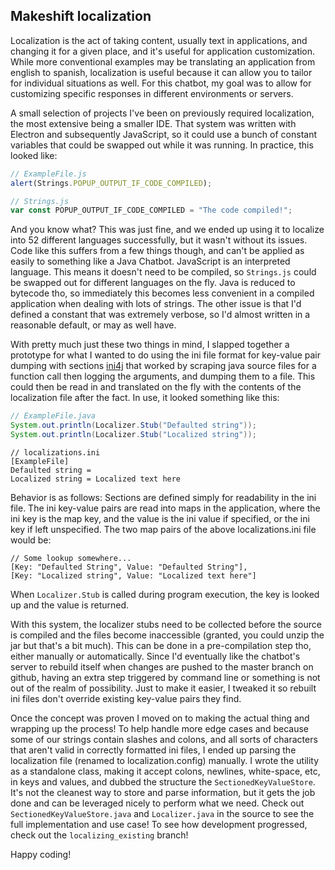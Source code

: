 Makeshift localization
---
Localization is the act of taking content, usually text in applications, and changing it for a given place, and it's useful for application customization. While more conventional examples may be translating an application from english to spanish, localization is useful because it can allow you to tailor for individual situations as well. For this chatbot, my goal was to allow for customizing specific responses in different environments or servers.

A small selection of projects I've been on previously required localization, the most extensive being a smaller IDE. That system was written with Electron and subsequently JavaScript, so it could use a bunch of constant variables that could be swapped out while it was running. In practice, this looked like:

```javascript
// ExampleFile.js
alert(Strings.POPUP_OUTPUT_IF_CODE_COMPILED);
```
```javascript
// Strings.js
var const POPUP_OUTPUT_IF_CODE_COMPILED = "The code compiled!";
```

And you know what? This was just fine, and we ended up using it to localize into 52 different languages successfully, but it wasn't without its issues. Code like this suffers from a few things though, and can't be applied as easily to something like a Java Chatbot. JavaScript is an interpreted language. This means it doesn't need to be compiled, so `Strings.js` could be swapped out for different languages on the fly. Java is reduced to bytecode tho, so immediately this becomes less convenient in a compiled application when dealing with lots of strings. The other issue is that I'd defined a constant that was extremely verbose, so I'd almost written in a reasonable default, or may as well have.

With pretty much just these two things in mind, I slapped together a prototype for what I wanted to do using the ini file format for key-value pair dumping with sections [ini4j](http://ini4j.sourceforge.net/) that worked by scraping java source files for a function call then logging the arguments, and dumping them to a file. This could then be read in and translated on the fly with the contents of the localization file after the fact. In use, it looked something like this:

```java
// ExampleFile.java
System.out.println(Localizer.Stub("Defaulted string"));
System.out.println(Localizer.Stub("Localized string"));
```
```
// localizations.ini
[ExampleFile]
Defaulted string =
Localized string = Localized text here
```

Behavior is as follows: Sections are defined simply for readability in the ini file. The ini key-value pairs are read into maps in the application, where the ini key is the map key, and the value is the ini value if specified, or the ini key if left unspecified. The two map pairs of the above localizations.ini file would be: 

```
// Some lookup somewhere...
[Key: "Defaulted String", Value: "Defaulted String"],
[Key: "Localized string", Value: "Localized text here"]
```

When `Localizer.Stub` is called during program execution, the key is looked up and the value is returned.

With this system, the localizer stubs need to be collected before the source is compiled and the files become inaccessible (granted, you could unzip the jar but that's a bit much). This can be done in a pre-compilation step tho, either manually or automatically. Since I'd eventually like the chatbot's server to rebuild itself when changes are pushed to the master branch on github, having an extra step triggered by command line or something is not out of the realm of possibility. Just to make it easier, I tweaked it so rebuilt ini files don't override existing key-value pairs they find.

Once the concept was proven I moved on to making the actual thing and wrapping up the process! To help handle more edge cases and because some of our strings contain slashes and colons, and all sorts of characters that aren't valid in correctly formatted ini files, I ended up parsing the localization file (renamed to localization.config) manually. I wrote the utility as a standalone class, making it accept colons, newlines, white-space, etc, in keys and values, and dubbed the structure the `SectionedKeyValueStore`. It's not the cleanest way to store and parse information, but it gets the job done and can be leveraged nicely to perform what we need. Check out `SectionedKeyValueStore.java` and `Localizer.java` in the source to see the full implementation and use case! To see how development progressed, check out the `localizing_existing` branch!

Happy coding!